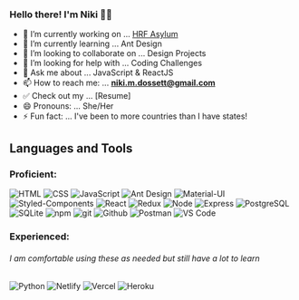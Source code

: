  ### Hello there! I'm Niki 👋🏾

- 🔭 I’m currently working on ... [HRF Asylum](https://github.com/Lambda-School-Labs/human-rights-first-asylum-fe-a)
- 🌱 I’m currently learning ... Ant Design
- 👯 I’m looking to collaborate on ... Design Projects
- 🤔 I’m looking for help with ... Coding Challenges
- 💬 Ask me about ... JavaScript & ReactJS
- 📫 How to reach me: ... **niki.m.dossett@gmail.com**
- ✅ Check out my ... [Resume] 
- 😄 Pronouns: ... She/Her
- ⚡ Fun fact: ... I've been to more countries than I have states!
## Languages and Tools
### Proficient:
![HTML](https://img.shields.io/badge/HTML-2E3440?style=for-the-badge&logo=html5)
![CSS](https://img.shields.io/badge/CSS-2E3440?style=for-the-badge&logo=css3)
![JavaScript](https://img.shields.io/badge/JavaScript-2E3440?style=for-the-badge&logo=javascript)
![Ant Design](https://img.shields.io/badge/Ant%20Design-2E3440?style=for-the-badge&logo=ant%20design)
![Material-UI](https://img.shields.io/badge/Material%20UI-2E3440?style=for-the-badge&logo=material-ui)
![Styled-Components](https://img.shields.io/badge/Styled%20Components-2E3440?style=for-the-badge&logo=styled-components)
![React](https://img.shields.io/badge/React-2E3440?style=for-the-badge&logo=react)
![Redux](https://img.shields.io/badge/Redux-2E3440?style=for-the-badge&logo=redux)
![Node](https://img.shields.io/badge/Node-2E3440?style=for-the-badge&logo=node.js)
![Express](https://img.shields.io/badge/Express-2E3440?style=for-the-badge&logo=express)
![PostgreSQL](https://img.shields.io/badge/PostgreSQL-2E3440?style=for-the-badge&logo=postgresql)
![SQLite](https://img.shields.io/badge/SQLite-2E3440?style=for-the-badge&logo=sqlite)
![npm](https://img.shields.io/badge/npm-2E3440?style=for-the-badge&logo=npm)
![git](https://img.shields.io/badge/git-2E3440?style=for-the-badge&logo=git)
![Github](https://img.shields.io/badge/GitHub-2E3440?style=for-the-badge&logo=github)
![Postman](https://img.shields.io/badge/Postman-2E3440?style=for-the-badge&logo=Postman)
![VS Code](https://img.shields.io/badge/VS%20Code-2E3440?style=for-the-badge&logo=visual%20studio)

### Experienced:
###### I am comfortable using these as needed but still have a lot to learn
![Python](https://img.shields.io/badge/Python-2E3440?style=for-the-badge&logo=python)
![Netlify](https://img.shields.io/badge/Netlify-2E3440?style=for-the-badge&logo=netlify)
![Vercel](https://img.shields.io/badge/Vercel-2E3440?style=for-the-badge&logo=vercel)
![Heroku](https://img.shields.io/badge/Heroku-2E3440?style=for-the-badge&logo=heroku)


